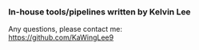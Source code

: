 ### In-house tools/pipelines written by Kelvin Lee
Any questions, please contact me:  
https://github.com/KaWingLee9
